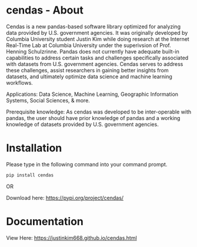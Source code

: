 # cendas - About
Cendas is a new pandas-based software library optimized for analyzing data provided by U.S. government agencies. It was originally developed by Columbia University student Justin Kim while doing research at the Internet Real-Time Lab at Columbia University under the superivsion of Prof. Henning Schulzrinne. Pandas does not currently have adequate built-in capabilities to address certain tasks and challenges specifically associated with datasets from U.S. government agencies. Cendas serves to address these challenges, assist researchers in gaining better insights from datasets, and ultimately optimize data science and machine learning workflows.

Applications: Data Science, Machine Learning, Geographic Information Systems, Social Sciences, & more.

Prerequisite knowledge: As cendas was developed to be inter-operable with pandas, the user should have prior knowledge of pandas and a working knowledge of datasets provided by U.S. government agencies.

# Installation

Please type in the following command into your command prompt.
```python
pip install cendas
```
OR

Download here: https://pypi.org/project/cendas/

# Documentation

View Here: https://justinkim668.github.io/cendas.html
